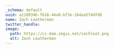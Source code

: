 ```yaml
---
_schema: default
uuid: a110034b-fb1b-44a0-bf3e-1b4aa5f4dfd8
name: Zach Leatherman
twitter_handle:
image:
  path: https://cc-dam.imgix.net/zachleat.png
  alt: Zach Leatherman
---
```

